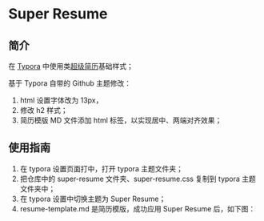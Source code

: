 # Super Resume

## 简介

在 [Typora](https://typora.io/ƒ) 中使用类[超级简历](https://www.wondercv.com/)基础样式；

基于 Typora 自带的 Github 主题修改：

1. html 设置字体改为 13px，
2. 修改 h2 样式；
3. 简历模版 MD 文件添加 html 标签，以实现居中、两端对齐效果；

## 使用指南

1. 在 typora 设置页面打中，打开 typora 主题文件夹；
2. 把仓库中的 super-resume 文件夹、super-resume.css 复制到 typora 主题文件夹中；
3. 在 typora 设置中切换主题为 Super Resume；
4. resume-template.md 是简历模版，成功应用 Super Resume 后，如下图：
